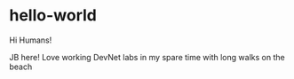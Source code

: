 # hello-world

Hi Humans!

JB here! Love working DevNet labs in my spare time with long walks on the beach
